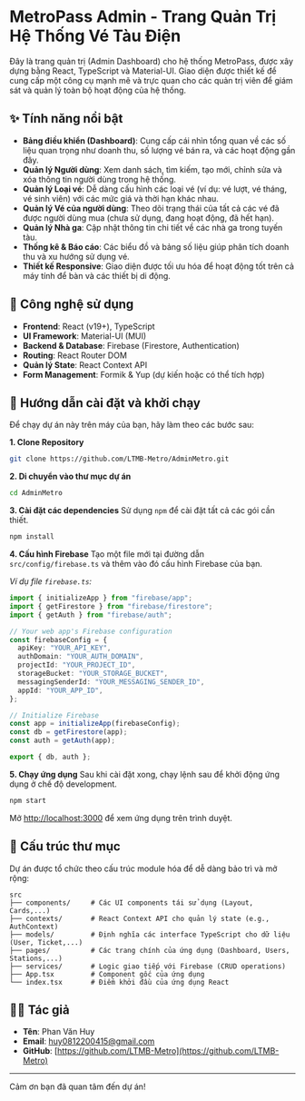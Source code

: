 # MetroPass Admin - Trang Quản Trị Hệ Thống Vé Tàu Điện

Đây là trang quản trị (Admin Dashboard) cho hệ thống MetroPass, được xây dựng bằng React, TypeScript và Material-UI. Giao diện được thiết kế để cung cấp một công cụ mạnh mẽ và trực quan cho các quản trị viên để giám sát và quản lý toàn bộ hoạt động của hệ thống.

## ✨ Tính năng nổi bật

- **Bảng điều khiển (Dashboard)**: Cung cấp cái nhìn tổng quan về các số liệu quan trọng như doanh thu, số lượng vé bán ra, và các hoạt động gần đây.
- **Quản lý Người dùng**: Xem danh sách, tìm kiếm, tạo mới, chỉnh sửa và xóa thông tin người dùng trong hệ thống.
- **Quản lý Loại vé**: Dễ dàng cấu hình các loại vé (ví dụ: vé lượt, vé tháng, vé sinh viên) với các mức giá và thời hạn khác nhau.
- **Quản lý Vé của người dùng**: Theo dõi trạng thái của tất cả các vé đã được người dùng mua (chưa sử dụng, đang hoạt động, đã hết hạn).
- **Quản lý Nhà ga**: Cập nhật thông tin chi tiết về các nhà ga trong tuyến tàu.
- **Thống kê & Báo cáo**: Các biểu đồ và bảng số liệu giúp phân tích doanh thu và xu hướng sử dụng vé.
- **Thiết kế Responsive**: Giao diện được tối ưu hóa để hoạt động tốt trên cả máy tính để bàn và các thiết bị di động.

## 🚀 Công nghệ sử dụng

- **Frontend**: React (v19+), TypeScript
- **UI Framework**: Material-UI (MUI)
- **Backend & Database**: Firebase (Firestore, Authentication)
- **Routing**: React Router DOM
- **Quản lý State**: React Context API
- **Form Management**: Formik & Yup (dự kiến hoặc có thể tích hợp)

## 🔧 Hướng dẫn cài đặt và khởi chạy

Để chạy dự án này trên máy của bạn, hãy làm theo các bước sau:

**1. Clone Repository**

```bash
git clone https://github.com/LTMB-Metro/AdminMetro.git
```

**2. Di chuyển vào thư mục dự án**

```bash
cd AdminMetro
```

**3. Cài đặt các dependencies**
Sử dụng `npm` để cài đặt tất cả các gói cần thiết.

```bash
npm install
```

**4. Cấu hình Firebase**
Tạo một file mới tại đường dẫn `src/config/firebase.ts` và thêm vào đó cấu hình Firebase của bạn.

_Ví dụ file `firebase.ts`:_

```typescript
import { initializeApp } from "firebase/app";
import { getFirestore } from "firebase/firestore";
import { getAuth } from "firebase/auth";

// Your web app's Firebase configuration
const firebaseConfig = {
  apiKey: "YOUR_API_KEY",
  authDomain: "YOUR_AUTH_DOMAIN",
  projectId: "YOUR_PROJECT_ID",
  storageBucket: "YOUR_STORAGE_BUCKET",
  messagingSenderId: "YOUR_MESSAGING_SENDER_ID",
  appId: "YOUR_APP_ID",
};

// Initialize Firebase
const app = initializeApp(firebaseConfig);
const db = getFirestore(app);
const auth = getAuth(app);

export { db, auth };
```

**5. Chạy ứng dụng**
Sau khi cài đặt xong, chạy lệnh sau để khởi động ứng dụng ở chế độ development.

```bash
npm start
```

Mở [http://localhost:3000](http://localhost:3000) để xem ứng dụng trên trình duyệt.

## 📂 Cấu trúc thư mục

Dự án được tổ chức theo cấu trúc module hóa để dễ dàng bảo trì và mở rộng:

```
src
├── components/     # Các UI components tái sử dụng (Layout, Cards,...)
├── contexts/       # React Context API cho quản lý state (e.g., AuthContext)
├── models/         # Định nghĩa các interface TypeScript cho dữ liệu (User, Ticket,...)
├── pages/          # Các trang chính của ứng dụng (Dashboard, Users, Stations,...)
├── services/       # Logic giao tiếp với Firebase (CRUD operations)
├── App.tsx         # Component gốc của ứng dụng
└── index.tsx       # Điểm khởi đầu của ứng dụng React
```

## 👨‍💻 Tác giả

- **Tên**: Phan Văn Huy
- **Email**: <huy0812200415@gmail.com>
- **GitHub**: [https://github.com/LTMB-Metro](https://github.com/LTMB-Metro)

---

Cảm ơn bạn đã quan tâm đến dự án!
